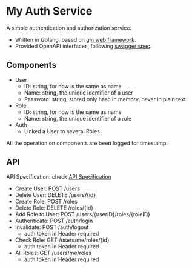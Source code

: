 # My Auth Service

A simple authentication and authorization service.

- Written in Golang, based on [gin web framework](https://github.com/gin-gonic/gin).
- Provided OpenAPI interfaces, following [swagger spec](https://swagger.io/specification/).

## Components

- User
  - ID: string, for now is the same as name
  - Name: string, the unique identifier of a user
  - Password: string, stored only hash in memory, never in plain text
- Role
  - ID: string, for now is the same as name
  - Name: string, the unique identifier of a role
- Auth
  - Linked a User to several Roles

All the operation on components are been logged for timestamp.

## API

API Specification: check [API Specification](api/openapi.json)

- Create User: POST /users
- Delete User: DELETE /users/{id}
- Create Role: POST /roles
- Delete Role: DELETE /roles/{id}
- Add Role to User: POST /users/{userID}/roles/{roleID}
- Authenticate: POST /auth/login
- Invalidate: POST /auth/logout
  - auth token in Header required 
- Check Role: GET /users/me/roles/{id}
  - auth token in Header required
- All Roles: GET /users/me/roles
  - auth token in Header required

